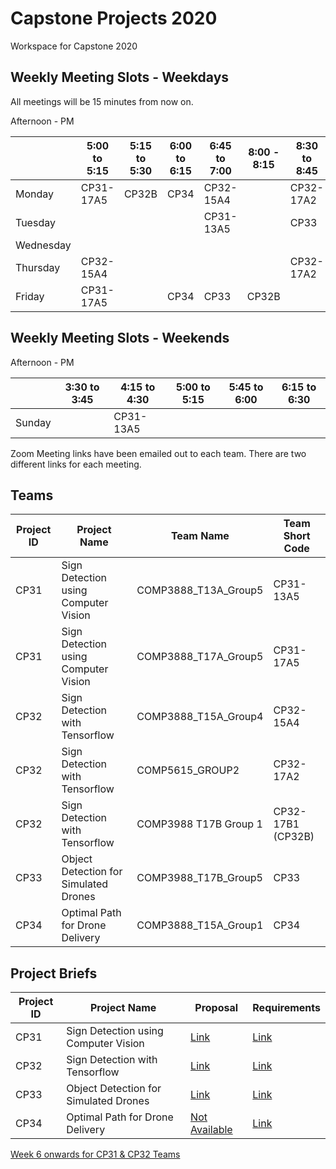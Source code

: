 # Capstone Projects 2020
Workspace for Capstone 2020

## Weekly Meeting Slots - Weekdays
All meetings will be 15 minutes from now on.

Afternoon - PM

| | 5:00 to 5:15 |5:15 to 5:30 | 6:00 to 6:15 | 6:45 to 7:00 | 8:00 - 8:15 | 8:30 to 8:45 |
|--|--|--|--|--|--|--|
| Monday | CP31-17A5 | CP32B | CP34 | CP32-15A4 | | CP32-17A2 |
| Tuesday | | | | CP31-13A5 | | CP33 |
| Wednesday | | | | | | | |
| Thursday | CP32-15A4 | | | | | CP32-17A2 |
| Friday | CP31-17A5 | | CP34 | CP33 | CP32B | |

## Weekly Meeting Slots - Weekends
Afternoon - PM

| | 3:30 to 3:45 | 4:15 to 4:30 | 5:00 to 5:15 | 5:45 to 6:00 | 6:15 to 6:30 |
|--|--|--|--|--|--|
| Sunday | | CP31-13A5 | | | |

Zoom Meeting links have been emailed out to each team.  There are two different links for each meeting.

## Teams

| Project ID | Project Name | Team Name | Team Short Code |
|--|--|--|--|
| CP31 | Sign Detection using Computer Vision | COMP3888_T13A_Group5 | CP31-13A5 |
| CP31 | Sign Detection using Computer Vision | COMP3888_T17A_Group5 | CP31-17A5 |
| CP32 | Sign Detection with Tensorflow | COMP3888_T15A_Group4 | CP32-15A4 |
| CP32 | Sign Detection with Tensorflow | COMP5615_GROUP2 | CP32-17A2 |
| CP32 | Sign Detection with Tensorflow | COMP3988 T17B Group 1 | CP32-17B1 (CP32B) |
| CP33 | Object Detection for Simulated Drones | COMP3988_T17B_Group5 | CP33 |
| CP34 | Optimal Path for Drone Delivery | COMP3888_T15A_Group1 | CP34 |


## Project Briefs

| Project ID | Project Name | Proposal | Requirements |
|--|--|--|--|
| CP31 | Sign Detection using Computer Vision | [Link](https://github.com/wallarug/capstone2020/blob/master/proposals/CP31%20-%20Project%20Proposal.pdf) | [Link](https://github.com/wallarug/capstone2020/raw/master/requirements/CP31%20-%20Scope%20and%20Requirements%20Document%20September%202020.pdf) |
| CP32 | Sign Detection with Tensorflow | [Link](https://github.com/wallarug/capstone2020/blob/master/proposals/CP32%20-%20Project%20Proposal.pdf)  | [Link](https://github.com/wallarug/capstone2020/raw/master/requirements/CP32%20-%20Scope%20and%20Requirements%20Document%20September%202020.pdf) |
| CP33 | Object Detection for Simulated Drones | [Link](https://github.com/wallarug/capstone2020/blob/master/proposals/CP33%20-%20Project%20Proposal.pdf)  | [Link](https://github.com/wallarug/capstone2020/raw/master/requirements/CP33%20-%20Scope%20and%20Requirements%20Document%20September%202020.pdf) |
| CP34 | Optimal Path for Drone Delivery | [Not Available]() | [Link](https://github.com/wallarug/capstone2020/raw/master/requirements/CP34%20-%20Scope%20and%20Requirements%20Document%20September%202020.pdf) |

[Week 6 onwards for CP31 & CP32 Teams](https://github.com/wallarug/capstone2020/blob/master/requirements/CP31%20and%20CP32%20-%20Further%20Scope%20Information%20for%20Simulator.pdf)
